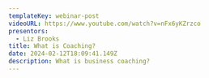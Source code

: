 ```yaml
---
templateKey: webinar-post
videoURL: https://www.youtube.com/watch?v=nFx6yKZrzco
presentors:
  - Liz Brooks
title: What is Coaching?
date: 2024-02-12T18:09:41.149Z
description: What is business coaching?
---
```

